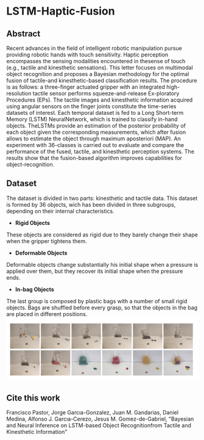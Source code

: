 # LSTM-Haptic-Fusion

## Abstract
Recent advances in the field of intelligent robotic manipulation pursue providing  robotic  hands  with  touch  sensitivity.  Haptic  perception  encompasses  the  sensing  modalities  encountered  in  thesense  of  touch  (e.g.,  tactile  and  kinesthetic  sensations).  This letter  focuses  on  multimodal  object  recognition  and  proposes a   Bayesian   methodology   for   the   optimal   fusion   of   tactile-and  kinesthetic-based  classification  results.  The  procedure  is as  follows:  a  three-finger  actuated  gripper  with  an  integrated high-resolution tactile sensor performs squeeze-and-release Ex-ploratory Procedures (EPs). The tactile images and kinesthetic information acquired using angular sensors on the finger joints constitute  the  time-series  datasets  of  interest.  Each  temporal dataset  is  fed  to  a  Long  Short-term  Memory  (LSTM)  NeuralNetwork,  which  is  trained  to  classify  in-hand  objects.  TheLSTMs   provide   an   estimation   of   the   posterior   probability of  each  object  given  the  corresponding  measurements,  which after  fusion  allows  to  estimate  the  object  through  maximum  aposteriori  (MAP).  An  experiment  with  36-classes  is  carried out  to  evaluate  and  compare  the  performance  of  the  fused, tactile,  and  kinesthetic  perception  systems.  The  results  show that the fusion-based algorithm improves capabilities for object-recognition.

## Dataset
The dataset is divided in two parts: kinesthetic and tactile data. This dataset is formed by 36 objects, wich has been divided in three subgroups, depending on their internal characteristics.

* **Rigid Objects**

These objects are considered as rigid due to they barely change their shape when the gripper tightens them.

* **Deformable Objects**


Deformable objects change substantially his initial shape when a pressure is applied over them, but they recover its initial shape when the pressure ends.


* **In-bag Objects**

 The last group is composed by plastic bags with a number of small rigid objects. Bags are shuffled before every grasp, so that the objects in the bag are placed in different positions.
![](Images/Inbag.png)

## Cite this work

 Francisco Pastor, Jorge Garcıa-Gonzalez, Juan M. Gandarias, Daniel Medina, Alfonso J. Garcıa-Cerezo, Jesus M. Gomez-de-Gabriel, "Bayesian  and  Neural  Inference  on  LSTM-based  Object  Recognitionfrom  Tactile  and  Kinesthetic  Information"
